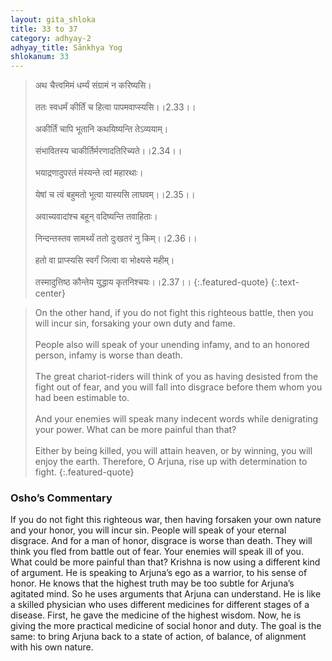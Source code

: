 ```yaml
---
layout: gita_shloka
title: 33 to 37
category: adhyay-2
adhyay_title: Sānkhya Yog
shlokanum: 33
---
```


> अथ चैत्त्वमिमं धर्म्यं संग्रामं न करिष्यसि।<br><br>ततः स्वधर्मं कीर्तिं च हित्वा पापमवाप्स्यसि।।2.33।।<br><br>अकीर्तिं चापि भूतानि कथयिष्यन्ति तेऽव्ययाम्।<br><br>संभावितस्य चाकीर्तिर्मरणादतिरिच्यते।।2.34।।<br><br>भयाद्रणादुपरतं मंस्यन्ते त्वां महारथाः।<br><br>येषां च त्वं बहुमतो भूत्वा यास्यसि लाघवम्।।2.35।।<br><br>अवाच्यवादांश्च बहून् वदिष्यन्ति तवाहिताः।<br><br>निन्दन्तस्तव सामर्थ्यं ततो दुःखतरं नु किम्।।2.36।।<br><br>हतो वा प्राप्स्यसि स्वर्गं जित्वा वा भोक्ष्यसे महीम्।<br><br>तस्मादुत्तिष्ठ कौन्तेय युद्धाय कृतनिश्चयः।।2.37।।
{:.featured-quote}
{:.text-center}

> On the other hand, if you do not fight this righteous battle, then you will incur sin, forsaking your own duty and fame.<br><br>People also will speak of your unending infamy, and to an honored person, infamy is worse than death.<br><br>The great chariot-riders will think of you as having desisted from the fight out of fear, and you will fall into disgrace before them whom you had been estimable to.<br><br>And your enemies will speak many indecent words while denigrating your power. What can be more painful than that?<br><br>Either by being killed, you will attain heaven, or by winning, you will enjoy the earth. Therefore, O Arjuna, rise up with determination to fight.
{:.featured-quote}

### Osho’s Commentary
If you do not fight this righteous war, then having forsaken your own nature and your honor, you will incur sin. People will speak of your eternal disgrace. And for a man of honor, disgrace is worse than death. They will think you fled from battle out of fear. Your enemies will speak ill of you. What could be more painful than that?
Krishna is now using a different kind of argument. He is speaking to Arjuna’s ego as a warrior, to his sense of honor. He knows that the highest truth may be too subtle for Arjuna’s agitated mind. So he uses arguments that Arjuna can understand.
He is like a skilled physician who uses different medicines for different stages of a disease. First, he gave the medicine of the highest wisdom. Now, he is giving the more practical medicine of social honor and duty. The goal is the same: to bring Arjuna back to a state of action, of balance, of alignment with his own nature.
